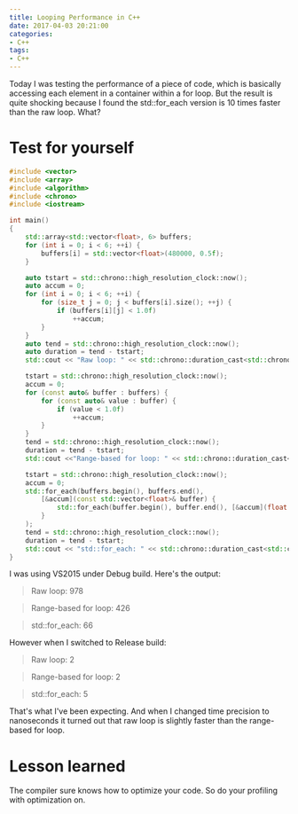 ```yaml
---
title: Looping Performance in C++
date: 2017-04-03 20:21:00
categories:
- C++
tags:
- C++
---
```


Today I was testing the performance of a piece of code, which is basically accessing each element in a container within a for loop. But the result is quite shocking because I found the std::for_each version is 10 times faster than the raw loop. What?

<!--- more --->

# Test for yourself

```cpp
#include <vector>
#include <array>
#include <algorithm>
#include <chrono>
#include <iostream>

int main()
{
	std::array<std::vector<float>, 6> buffers;
	for (int i = 0; i < 6; ++i) {
		buffers[i] = std::vector<float>(480000, 0.5f);
	}

	auto tstart = std::chrono::high_resolution_clock::now();
	auto accum = 0;
	for (int i = 0; i < 6; ++i) {
		for (size_t j = 0; j < buffers[i].size(); ++j) {
			if (buffers[i][j] < 1.0f)
				++accum;
		}
	}
	auto tend = std::chrono::high_resolution_clock::now();
	auto duration = tend - tstart;
	std::cout << "Raw loop: " << std::chrono::duration_cast<std::chrono::milliseconds>(duration).count() << std::endl;

	tstart = std::chrono::high_resolution_clock::now();
	accum = 0;
	for (const auto& buffer : buffers) {
		for (const auto& value : buffer) {
			if (value < 1.0f)
				++accum;
		}
	}
	tend = std::chrono::high_resolution_clock::now();
	duration = tend - tstart;
	std::cout <<"Range-based for loop: " << std::chrono::duration_cast<std::chrono::milliseconds>(duration).count() << std::endl;

	tstart = std::chrono::high_resolution_clock::now();
	accum = 0;
	std::for_each(buffers.begin(), buffers.end(),
		[&accum](const std::vector<float>& buffer) {
			std::for_each(buffer.begin(), buffer.end(), [&accum](float value) { if (value < 1.0f) ++accum; });
		}
	);
	tend = std::chrono::high_resolution_clock::now();
	duration = tend - tstart;
	std::cout << "std::for_each: " << std::chrono::duration_cast<std::chrono::milliseconds>(duration).count() << std::endl;
}
```

I was using VS2015 under Debug build. Here's the output:

> Raw loop: 978

> Range-based for loop: 426

> std::for_each: 66

However when I switched to Release build:

> Raw loop: 2

> Range-based for loop: 2

> std::for_each: 5

That's what I've been expecting. And when I changed time precision to nanoseconds it turned out that raw loop is slightly faster than the range-based for loop.

# Lesson learned

The compiler sure knows how to optimize your code. So do your profiling with optimization on.
